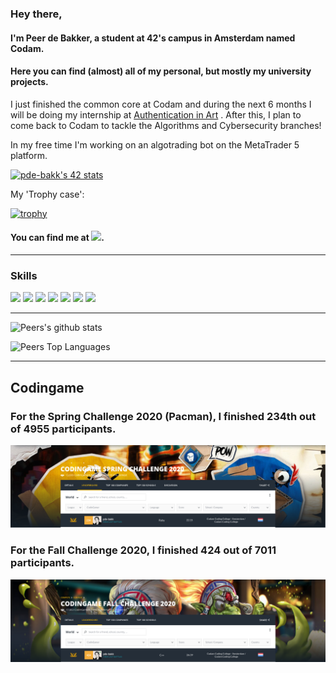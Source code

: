### Hey there,
#### I'm Peer de Bakker, a student at 42's campus in Amsterdam named Codam.
#### Here you can find (almost) all of my personal, but mostly my university projects.

I just finished the common core at Codam and during the next 6 months I will be doing my internship at [Authentication in Art](https://authenticationinart.org/) .
After this, I plan to come back to Codam to tackle the Algorithms and Cybersecurity branches!

In my free time I'm working on an algotrading bot on the MetaTrader 5 platform.


[![pde-bakk's 42 stats](https://badge42.herokuapp.com/api/stats/pde-bakk)](https://github.com/JaeSeoKim/badge42)

My 'Trophy case':

[![trophy](https://github-profile-trophy.vercel.app/?username=pde-bakk&theme=onedark)](https://github.com/ryo-ma/github-profile-trophy)


<!-- ![alt-text](https://emoji.gg/assets/emoji/9879_hackerman.gif) -->

#### You can find me at <a href="https://www.linkedin.com/in/peer-de-bakker-a5b866120/"><img src="https://icon-library.com/images/linked-in-icon-small/linked-in-icon-small-24.jpg" height="25" ></a>.

---

### Skills
<img src="https://img.shields.io/badge/c%20-A8B9CC.svg?&style=for-the-badge&logo=c&logoColor=FFFFFF"/> <img src="https://img.shields.io/badge/c++%20-00599C.svg?&style=for-the-badge&logo=c%2B%2B&logoColor=FFFFFF"/> <img src="https://img.shields.io/badge/ruby%20-CC342D.svg?&style=for-the-badge&logo=ruby&logoColor=FFFFFF"/> <img src="https://img.shields.io/badge/python%20-3776AB.svg?&style=for-the-badge&logo=python&logoColor=FFFFFF"/> <img src="https://img.shields.io/badge/slack%20-4A154B.svg?&style=for-the-badge&logo=slack&logoColor=FFFFFF"/> <img src="https://img.shields.io/badge/vscode%20-007ACC.svg?&style=for-the-badge&logo=slack&logoColor=FFFFFF"/> <img src="https://img.shields.io/badge/git%20-F050532.svg?&style=for-the-badge&logo=git&logoColor=FFFFFF"/>

---

![Peers's github stats](https://github-readme-stats.vercel.app/api?username=pde-bakk&theme=radical&count_private=true&show_icons=true&bg_color=7049c7,86a8e7,E56EB2&title_color=fff&text_color=fff)

![Peers Top Languages](https://github-readme-stats.vercel.app/api/top-langs/?username=pde-bakk&layout=compact&bg_color=7049c7,86a8e7,E56EB2&title_color=fff&text_color=fff)

---

## Codingame

### For the Spring Challenge 2020 (Pacman), I finished 234th out of 4955 participants.
[![Spring Challenge 2020 Peer](https://github.com/pde-bakk/Codingame/blob/master/pictures/SpringChallenge2020.png)](https://www.codingame.com/contests/spring-challenge-2020)

### For the Fall Challenge 2020, I finished 424 out of 7011 participants.
[![Spring Challenge 2020 Peer](https://github.com/pde-bakk/Codingame/blob/master/pictures/FallChallenge2020.png)](https://www.codingame.com/contests/fall-challenge-2020)
